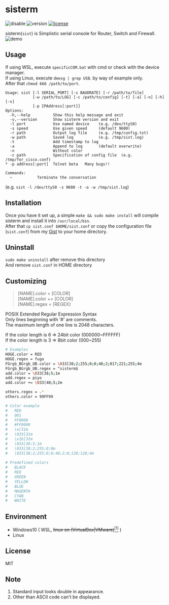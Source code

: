 # sisterm
<!-- ![stable](https://img.shields.io/badge/build-passing-success.svg) -->
![disable](https://img.shields.io/badge/build-failing-critical.svg)
![version](https://img.shields.io/badge/version-1.4.5--rc-success.svg)
[![license](https://img.shields.io/badge/license-MIT-blue.svg?style=flat)](LICENSE)
  
sisterm(`sist`) is Simplistic serial console for Router, Switch and Firewall.  
![demo](https://user-images.githubusercontent.com/29778890/53171080-183f4400-3625-11e9-8204-83c20dcc6a3f.gif)


## Usage
If using WSL, execute `specificCOM.bat` with cmd or check with the device manager.  
If using Linux, execute `dmesg | grep USB`. by way of example only.  
After that `chmod 666 /path/to/port`.  
```
Usage: sist [-l SERIAL_PORT] [-s BAUDRATE] [-r /path/to/file]
            [-w /path/to/LOG] [-c /path/to/config] [-t] [-a] [-n] [-h] [-v]
            [-p IPAddress[:port]]
Options:
  -h,--help          Show this help message and exit
  -v,--version       Show sisterm version and exit
  -l port            Use named device    (e.g. /dev/ttyS0)
  -s speed           Use given speed     (default 9600)
  -r path            Output log file     (e.g. /tmp/config.txt)
  -w path            Saved log           (e.g. /tmp/sist.log)
  -t                 Add timestamp to log
  -a                 Append to log       (default overwrite)
  -n                 Without color
  -c path            Specification of config file  (e.g. /tmp/for_cisco.conf)
* -p address[:port]  Telnet beta   Many bugs!!

Commands:
  ~           Terminate the conversation
```
(e.g. `sist -l /dev/ttyS0 -s 9600 -t -a -w /tmp/sist.log`)  


## Installation
Once you have it set up, a simple `make && sudo make install` will compile sisterm and install it into `/usr/local/bin`.  
After that `cp sist.conf $HOME/sist.conf` or copy the configuration file (`sist.conf`) from my [Gist](https://gist.github.com/yorimoi/bbadf8e9ac47a478d00f532e15c7c7bf) to your home directory.  


## Uninstall
`sudo make uninstall` after remove this directory  
And remove `sist.conf` in HOME directory  


## Customizing
> [NAME].color =  [COLOR]  
> [NAME].color += [COLOR]  
> [NAME].regex =  [REGEX]  

POSIX Extended Regular Expression Syntax  
Only lines beginning with '#' are comments.  
The maximum length of one line is 2048 characters.  

If the color length is 6 => 24bit color (000000\~FFFFFF)  
If the color length is 3 =>  8bit color (000\~255)  

```.sh
# Examples
HOGE.color = RED
HOGE.regex = fuga
FGrgb_BGrgb_UB.color = \033[38;2;255;0;0;48;2;017;221;255;4m
FGrgb_BGrgb_UB.regex = ^sisterm$
add.color = \033[38;5;1m
add.regex = piyo
add.color += \033[48;5;2m

others.regex = .*
others.color = 99FF99
```
```.sh
# Color example
#   RED
#   001
#   FF0000
#   #FF0000
#   \e[31m
#   \033[31m
#   \x1b[31m
#   \033[38;5;1m
#   \033[38;2;255;0;0m
#   \033[38;2;255;0;0;48;2;0;128;128;4m
 
# Predefined colors
#   BLACK
#   RED
#   GREEN
#   YELLOW
#   BLUE
#   MAGENTA
#   CYAN
#   WHITE
```


## Environment
* Windows10 ( WSL, ~~linux on (VirtualBox|VMware)~~[<sup>[1]</sup>](#note-1) )  
* Linux


## License
MIT


## Note
<a name="note-1"></a>
1. Standard input looks double in appearance.  
2. Other than ASCII code can't be displayed.
